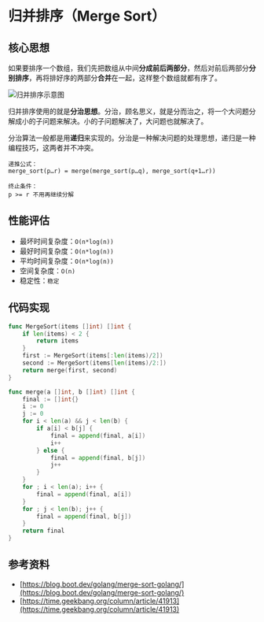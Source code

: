 # 归并排序（Merge Sort）

## 核心思想

如果要排序一个数组，我们先把数组从中间**分成前后两部分**，然后对前后两部分**分别排序**，再将排好序的两部分**合并**在一起，这样整个数组就都有序了。

![归并排序示意图](../static/merge_sort.webp)

归并排序使用的就是**分治思想**。分治，顾名思义，就是分而治之，将一个大问题分解成小的子问题来解决。小的子问题解决了，大问题也就解决了。

分治算法一般都是用**递归**来实现的。分治是一种解决问题的处理思想，递归是一种编程技巧，这两者并不冲突。
```
递推公式：
merge_sort(p…r) = merge(merge_sort(p…q), merge_sort(q+1…r))

终止条件：
p >= r 不用再继续分解
```

## 性能评估

- 最坏时间复杂度：`O(n*log(n))`
- 最好时间复杂度：`O(n*log(n))`
- 平均时间复杂度：`O(n*log(n))`
- 空间复杂度：`O(n)`
- 稳定性：`稳定`

## 代码实现

```go 
func MergeSort(items []int) []int {
    if len(items) < 2 {
        return items
    }
    first := MergeSort(items[:len(items)/2])
    second := MergeSort(items[len(items)/2:])
    return merge(first, second)
}

func merge(a []int, b []int) []int {
    final := []int{}
    i := 0
    j := 0
    for i < len(a) && j < len(b) {
        if a[i] < b[j] {
            final = append(final, a[i])
            i++
        } else {
            final = append(final, b[j])
            j++
        }
    }
    for ; i < len(a); i++ {
        final = append(final, a[i])
    }
    for ; j < len(b); j++ {
        final = append(final, b[j])
    }
    return final
}
```

## 参考资料

- [https://blog.boot.dev/golang/merge-sort-golang/](https://blog.boot.dev/golang/merge-sort-golang/) 
- [https://time.geekbang.org/column/article/41913](https://time.geekbang.org/column/article/41913)
